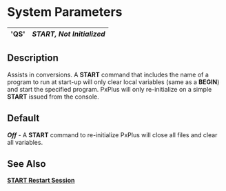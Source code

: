 # System Parameters

**'QS'** |  **_START, Not Initialized_**  
---|---  
  
##  Description

Assists in conversions. A **START** command that includes the name of a program to run at start-up will only clear local variables (same as a **BEGIN**) and start the specified program. PxPlus will only re-initialize on a simple **START** issued from the console.

##  Default

**_Off_** \- A **START** command to re-initialize PxPlus will close all files and clear all variables.

##  See Also

**[START Restart Session](../directives/start.md)**
